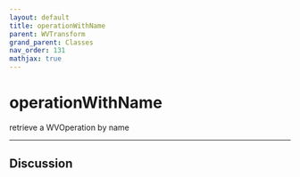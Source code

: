 ```yaml
---
layout: default
title: operationWithName
parent: WVTransform
grand_parent: Classes
nav_order: 131
mathjax: true
---
```


#  operationWithName

retrieve a WVOperation by name


---

## Discussion

  
